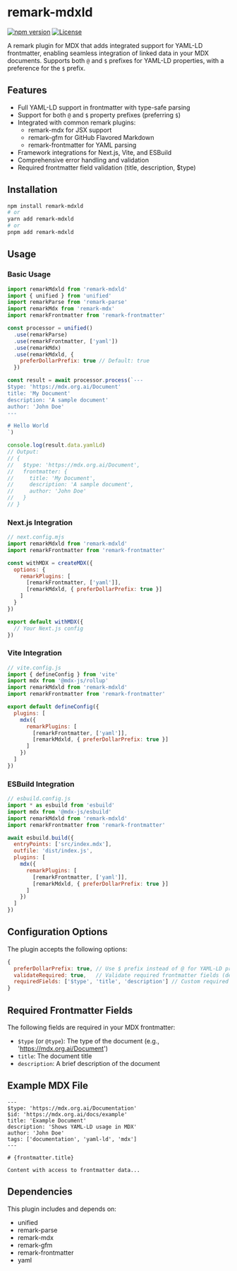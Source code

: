 # remark-mdxld

[![npm version](https://img.shields.io/npm/v/remark-mdxld.svg)](https://www.npmjs.com/package/remark-mdxld)
[![License](https://img.shields.io/npm/l/remark-mdxld.svg)](https://github.com/ai-primitives/mdx.org.ai/blob/main/LICENSE)

A remark plugin for MDX that adds integrated support for YAML-LD frontmatter, enabling seamless integration of linked data in your MDX documents. Supports both `@` and `$` prefixes for YAML-LD properties, with a preference for the `$` prefix.

## Features

- Full YAML-LD support in frontmatter with type-safe parsing
- Support for both `@` and `$` property prefixes (preferring `$`)
- Integrated with common remark plugins:
  - remark-mdx for JSX support
  - remark-gfm for GitHub Flavored Markdown
  - remark-frontmatter for YAML parsing
- Framework integrations for Next.js, Vite, and ESBuild
- Comprehensive error handling and validation
- Required frontmatter field validation (title, description, $type)

## Installation

```bash
npm install remark-mdxld
# or
yarn add remark-mdxld
# or
pnpm add remark-mdxld
```

## Usage

### Basic Usage

```js
import remarkMdxld from 'remark-mdxld'
import { unified } from 'unified'
import remarkParse from 'remark-parse'
import remarkMdx from 'remark-mdx'
import remarkFrontmatter from 'remark-frontmatter'

const processor = unified()
  .use(remarkParse)
  .use(remarkFrontmatter, ['yaml'])
  .use(remarkMdx)
  .use(remarkMdxld, {
    preferDollarPrefix: true // Default: true
  })

const result = await processor.process(`---
$type: 'https://mdx.org.ai/Document'
title: 'My Document'
description: 'A sample document'
author: 'John Doe'
---

# Hello World
`)

console.log(result.data.yamlLd)
// Output:
// {
//   $type: 'https://mdx.org.ai/Document',
//   frontmatter: {
//     title: 'My Document',
//     description: 'A sample document',
//     author: 'John Doe'
//   }
// }
```

### Next.js Integration

```js
// next.config.mjs
import remarkMdxld from 'remark-mdxld'
import remarkFrontmatter from 'remark-frontmatter'

const withMDX = createMDX({
  options: {
    remarkPlugins: [
      [remarkFrontmatter, ['yaml']],
      [remarkMdxld, { preferDollarPrefix: true }]
    ]
  }
})

export default withMDX({
  // Your Next.js config
})
```

### Vite Integration

```js
// vite.config.js
import { defineConfig } from 'vite'
import mdx from '@mdx-js/rollup'
import remarkMdxld from 'remark-mdxld'
import remarkFrontmatter from 'remark-frontmatter'

export default defineConfig({
  plugins: [
    mdx({
      remarkPlugins: [
        [remarkFrontmatter, ['yaml']],
        [remarkMdxld, { preferDollarPrefix: true }]
      ]
    })
  ]
})
```

### ESBuild Integration

```js
// esbuild.config.js
import * as esbuild from 'esbuild'
import mdx from '@mdx-js/esbuild'
import remarkMdxld from 'remark-mdxld'
import remarkFrontmatter from 'remark-frontmatter'

await esbuild.build({
  entryPoints: ['src/index.mdx'],
  outfile: 'dist/index.js',
  plugins: [
    mdx({
      remarkPlugins: [
        [remarkFrontmatter, ['yaml']],
        [remarkMdxld, { preferDollarPrefix: true }]
      ]
    })
  ]
})
```

## Configuration Options

The plugin accepts the following options:

```js
{
  preferDollarPrefix: true, // Use $ prefix instead of @ for YAML-LD properties (default: true)
  validateRequired: true,   // Validate required frontmatter fields (default: true)
  requiredFields: ['$type', 'title', 'description'] // Custom required fields (default: shown)
}
```

## Required Frontmatter Fields

The following fields are required in your MDX frontmatter:

- `$type` (or `@type`): The type of the document (e.g., 'https://mdx.org.ai/Document')
- `title`: The document title
- `description`: A brief description of the document

## Example MDX File

```mdx
---
$type: 'https://mdx.org.ai/Documentation'
$id: 'https://mdx.org.ai/docs/example'
title: 'Example Document'
description: 'Shows YAML-LD usage in MDX'
author: 'John Doe'
tags: ['documentation', 'yaml-ld', 'mdx']
---

# {frontmatter.title}

Content with access to frontmatter data...
```

## Dependencies

This plugin includes and depends on:
- unified
- remark-parse
- remark-mdx
- remark-gfm
- remark-frontmatter
- yaml
